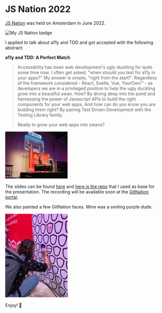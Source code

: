 # JS Nation 2022

[JS Nation](https://jsnation.com) was held on Amsterdam in June 2022.

<img src="https://github.com/ritamcastro/sharing-is-caring/blob/main/jsnation-2022/img/badge.jpg" alt="My JS Nation badge" width="200"/>

I applied to talk about a11y and TDD and got accepted with the following abstract:

**a11y and TDD: A Perfect Match**

> Accessibility has been web development's ugly duckling for quite some time now. I often get asked, "when should you test for a11y in your apps?" My answer is simple, "right from the start!". Regardless of the framework considered - React, Svelte, Vue, YourOwn™️ - as developers we are in a privileged position to help the ugly duckling grow into a beautiful swan. How? By diving deep into the pond and harnessing the power of Javascript APIs to build the right components for your web apps. And how can do you know you are building them right? By pairing Test Driven Development with the Testing Library family.
>
> Ready to grow your web apps into swans?

<img src="https://github.com/ritamcastro/sharing-is-caring/blob/main/jsnation-2022/img/stage.JPG" alt="Me on stage!" width="200"/>

The slides can be found [here](https://github.com/ritamcastro/sharing-is-caring/blob/main/jsnation-2022/2022-06-16%20-%20Rita%20Castro%20-%20a11y%20and%20TDD%20-%20Slides.pdf) and [here is the repo](https://github.com/ritamcastro/jsnation-2022-a11y-and-tdd) that I used as base for the presentation.
The recording will be available soon at the [GitNation portal](https://portal.gitnation.org).

We also painted a few GitNation faces. Mine was a smiling purple dude.

<img src="https://github.com/ritamcastro/sharing-is-caring/blob/main/jsnation-2022/img/gitnation-mural.jpg" alt="My GitNation art" width="200"/>

Enjoy! 💜
